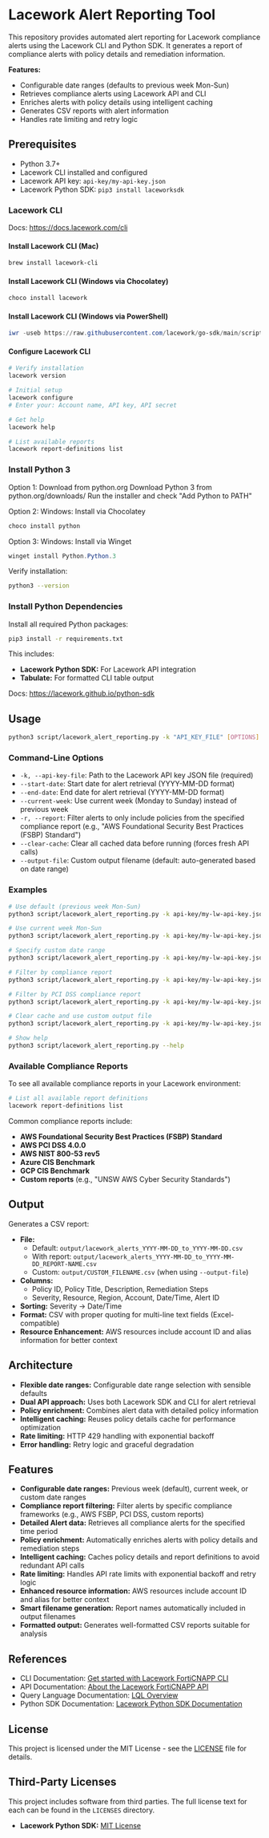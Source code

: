 # Lacework Alert Reporting Tool

This repository provides automated alert reporting for Lacework compliance alerts using the Lacework CLI and Python SDK. It generates a report of compliance alerts with policy details and remediation information.

**Features:**
- Configurable date ranges (defaults to previous week Mon-Sun)
- Retrieves compliance alerts using Lacework API and CLI
- Enriches alerts with policy details using intelligent caching
- Generates CSV reports with alert information
- Handles rate limiting and retry logic

## Prerequisites

- Python 3.7+
- Lacework CLI installed and configured
- Lacework API key: `api-key/my-api-key.json`
- Lacework Python SDK: `pip3 install laceworksdk`

### Lacework CLI

Docs: https://docs.lacework.com/cli

#### Install Lacework CLI (Mac)
```bash
brew install lacework-cli
```

#### Install Lacework CLI (Windows via Chocolatey)
```powershell
choco install lacework
```

#### Install Lacework CLI (Windows via PowerShell)
```powershell
iwr -useb https://raw.githubusercontent.com/lacework/go-sdk/main/scripts/install.ps1 | iex
```

#### Configure Lacework CLI
```bash
# Verify installation
lacework version

# Initial setup
lacework configure
# Enter your: Account name, API key, API secret

# Get help 
lacework help

# List available reports
lacework report-definitions list
```

### Install Python 3

Option 1: Download from python.org
Download Python 3 from python.org/downloads/
Run the installer and check "Add Python to PATH"

Option 2: Windows: Install via Chocolatey
```powershell
choco install python
```

Option 3: Windows: Install via Winget
```powershell
winget install Python.Python.3
```

Verify installation:
```bash
python3 --version
```

### Install Python Dependencies

Install all required Python packages:
```bash
pip3 install -r requirements.txt
```

This includes:
- **Lacework Python SDK:** For Lacework API integration
- **Tabulate:** For formatted CLI table output

Docs: https://lacework.github.io/python-sdk

## Usage

```bash
python3 script/lacework_alert_reporting.py -k "API_KEY_FILE" [OPTIONS]
```

### Command-Line Options
- `-k, --api-key-file`: Path to the Lacework API key JSON file (required)
- `--start-date`: Start date for alert retrieval (YYYY-MM-DD format)
- `--end-date`: End date for alert retrieval (YYYY-MM-DD format)
- `--current-week`: Use current week (Monday to Sunday) instead of previous week
- `-r, --report`: Filter alerts to only include policies from the specified compliance report (e.g., "AWS Foundational Security Best Practices (FSBP) Standard")
- `--clear-cache`: Clear all cached data before running (forces fresh API calls)
- `--output-file`: Custom output filename (default: auto-generated based on date range)

### Examples

```bash
# Use default (previous week Mon-Sun)
python3 script/lacework_alert_reporting.py -k api-key/my-lw-api-key.json

# Use current week Mon-Sun
python3 script/lacework_alert_reporting.py -k api-key/my-lw-api-key.json --current-week

# Specify custom date range
python3 script/lacework_alert_reporting.py -k api-key/my-lw-api-key.json --start-date 2024-01-01 --end-date 2024-01-07

# Filter by compliance report
python3 script/lacework_alert_reporting.py -k api-key/my-lw-api-key.json --current-week -r "CIS Amazon Web Services Foundations Benchmark v1.4.0"

# Filter by PCI DSS compliance report
python3 script/lacework_alert_reporting.py -k api-key/my-lw-api-key.json --current-week -r "AWS PCI DSS 4.0.0"

# Clear cache and use custom output file
python3 script/lacework_alert_reporting.py -k api-key/my-lw-api-key.json --clear-cache --output-file my_alerts.csv

# Show help
python3 script/lacework_alert_reporting.py --help
```

### Available Compliance Reports

To see all available compliance reports in your Lacework environment:

```bash
# List all available report definitions
lacework report-definitions list
```

Common compliance reports include:
- **AWS Foundational Security Best Practices (FSBP) Standard**
- **AWS PCI DSS 4.0.0**
- **AWS NIST 800-53 rev5**
- **Azure CIS Benchmark**
- **GCP CIS Benchmark**
- **Custom reports** (e.g., "UNSW AWS Cyber Security Standards")

## Output

Generates a CSV report:
- **File:** 
  - Default: `output/lacework_alerts_YYYY-MM-DD_to_YYYY-MM-DD.csv`
  - With report: `output/lacework_alerts_YYYY-MM-DD_to_YYYY-MM-DD_REPORT-NAME.csv`
  - Custom: `output/CUSTOM_FILENAME.csv` (when using `--output-file`)
- **Columns:**
  - Policy ID, Policy Title, Description, Remediation Steps
  - Severity, Resource, Region, Account, Date/Time, Alert ID
- **Sorting:** Severity → Date/Time
- **Format:** CSV with proper quoting for multi-line text fields (Excel-compatible)
- **Resource Enhancement:** AWS resources include account ID and alias information for better context

## Architecture

- **Flexible date ranges:** Configurable date range selection with sensible defaults
- **Dual API approach:** Uses both Lacework SDK and CLI for alert retrieval
- **Policy enrichment:** Combines alert data with detailed policy information
- **Intelligent caching:** Reuses policy details cache for performance optimization
- **Rate limiting:** HTTP 429 handling with exponential backoff
- **Error handling:** Retry logic and graceful degradation

## Features

- **Configurable date ranges:** Previous week (default), current week, or custom date ranges
- **Compliance report filtering:** Filter alerts by specific compliance frameworks (e.g., AWS FSBP, PCI DSS, custom reports)
- **Detailed Alert data:** Retrieves all compliance alerts for the specified time period
- **Policy enrichment:** Automatically enriches alerts with policy details and remediation steps
- **Intelligent caching:** Caches policy details and report definitions to avoid redundant API calls
- **Rate limiting:** Handles API rate limits with exponential backoff and retry logic
- **Enhanced resource information:** AWS resources include account ID and alias for better context
- **Smart filename generation:** Report names automatically included in output filenames
- **Formatted output:** Generates well-formatted CSV reports suitable for analysis

## References

- CLI Documentation: [Get started with Lacework FortiCNAPP CLI](https://docs.fortinet.com/document/lacework-forticnapp/latest/cli-reference/68020/get-started-with-the-lacework-forticnapp-cli)
- API Documentation: [About the Lacework FortiCNAPP API](https://docs.fortinet.com/document/lacework-forticnapp/latest/api-reference/863111/about-the-lacework-forticnapp-api)
- Query Language Documentation: [LQL Overview](https://docs.fortinet.com/document/lacework-forticnapp/latest/lql-reference/598361/lql-overview)
- Python SDK Documentation: [Lacework Python SDK Documentation](https://lacework.github.io/python-sdk)

## License

This project is licensed under the MIT License - see the [LICENSE](LICENSE) file for details.

## Third-Party Licenses

This project includes software from third parties. The full license text for each can be found in the `LICENSES` directory.

* **Lacework Python SDK:** [MIT License](./LICENSES/LACEWORK_SDK_LICENSE.md)

